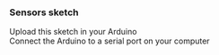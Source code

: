 ### Sensors sketch

Upload this sketch in your Arduino
<br />
Connect the Arduino to a serial port on your computer